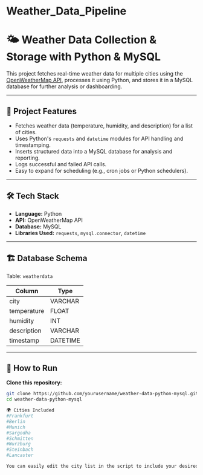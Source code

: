# Weather_Data_Pipeline
# 🌤 Weather Data Collection & Storage with Python & MySQL

This project fetches real-time weather data for multiple cities using the [OpenWeatherMap API](https://openweathermap.org/api), processes it using Python, and stores it in a MySQL database for further analysis or dashboarding.

---

## 📌 Project Features

- Fetches weather data (temperature, humidity, and description) for a list of cities.
- Uses Python's `requests` and `datetime` modules for API handling and timestamping.
- Inserts structured data into a MySQL database for analysis and reporting.
- Logs successful and failed API calls.
- Easy to expand for scheduling (e.g., cron jobs or Python schedulers).

---

## 🛠 Tech Stack

- **Language:** Python  
- **API:** OpenWeatherMap API  
- **Database:** MySQL  
- **Libraries Used:** `requests`, `mysql.connector`, `datetime`

---

## 🏗 Database Schema

Table: `weatherdata`

| Column       | Type          |
|--------------|---------------|
| city         | VARCHAR       |
| temperature  | FLOAT         |
| humidity     | INT           |
| description  | VARCHAR       |
| timestamp    | DATETIME      |

---

## 🚀 How to Run

 **Clone this repository:**
   ```bash
   git clone https://github.com/yourusername/weather-data-python-mysql.git
   cd weather-data-python-mysql

🌍 Cities Included
   #Frankfurt
   #Berlin
   #Munich
   #Sargodha
   #Schmitten
   #Wurzburg
   #Steinbach
   #Lancaster

You can easily edit the city list in the script to include your desired locations.



